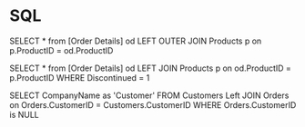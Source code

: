 # SQL

SELECT * 
from [Order Details] od
LEFT OUTER JOIN Products p on p.ProductID = od.ProductID 

SELECT *
from [Order Details] od
LEFT JOIN Products p on od.ProductID = p.ProductID
WHERE Discontinued = 1

SELECT CompanyName as 'Customer'
FROM Customers
Left JOIN Orders on Orders.CustomerID = Customers.CustomerID
WHERE Orders.CustomerID is NULL